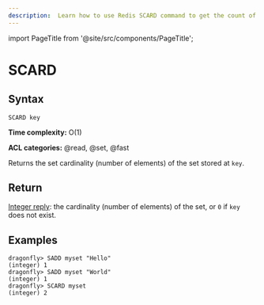 ```yaml
---
description:  Learn how to use Redis SCARD command to get the count of members in a set.
---
```


import PageTitle from '@site/src/components/PageTitle';

# SCARD

<PageTitle title="Redis SCARD Command (Documentation) | Dragonfly" />

## Syntax

    SCARD key

**Time complexity:** O(1)

**ACL categories:** @read, @set, @fast

Returns the set cardinality (number of elements) of the set stored at `key`.

## Return

[Integer reply](https://redis.io/docs/latest/develop/reference/protocol-spec/#integers): the cardinality (number of elements) of the set, or `0` if `key`
does not exist.

## Examples

```shell
dragonfly> SADD myset "Hello"
(integer) 1
dragonfly> SADD myset "World"
(integer) 1
dragonfly> SCARD myset
(integer) 2
```
